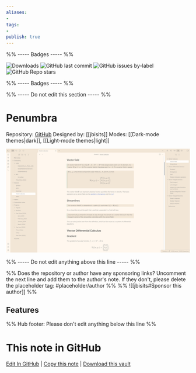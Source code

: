 ```yaml
---
aliases:
- 
tags: 
- 
publish: true
---
```


%% ----- Badges ----- %%

![Downloads](https://img.shields.io/badge/downloads-1177-573E7A?style=for-the-badge&logo=)
![GitHub last commit](https://img.shields.io/github/last-commit/jbisits/penumbra-obsidian-theme?color=573E7A&label=last%20update&logo=github&style=for-the-badge)
![GitHub issues by-label](https://img.shields.io/github/issues/jbisits/penumbra-obsidian-theme/help%20wanted?color=573E7A&logo=github&style=for-the-badge) 
![GitHub Repo stars](https://img.shields.io/github/stars/jbisits/penumbra-obsidian-theme?color=573E7A&logo=github&style=for-the-badge)

%% ----- Badges ----- %%

%% ----- Do not edit this section ----- %%

# Penumbra

Repository: [GitHub](https://github.com/jbisits/penumbra-obsidian-theme)
Designed by: [[jbisits]]
Modes: [[Dark-mode themes|dark]], [[Light-mode themes|light]]



![screenshot](https://github.com/jbisits/penumbra-obsidian-theme/raw/HEAD/screenshot_light.png)

%% ----- Do not edit anything above this line ----- %% 

%% Does the repository or author have any sponsoring links? Uncomment the next line and add them to the author's note. If they don't, please delete the placeholder tag: #placeholder/author %%
%% ![[jbisits#Sponsor this author]] %%


## Features



%% Hub footer: Please don't edit anything below this line %%

# This note in GitHub

<span class="git-footer">[Edit In GitHub](https://github.dev/obsidian-community/obsidian-hub/blob/main/02%20-%20Community%20Expansions/02.05%20All%20Community%20Expansions/Themes/Penumbra.md "git-hub-edit-note") | [Copy this note](https://raw.githubusercontent.com/obsidian-community/obsidian-hub/main/02%20-%20Community%20Expansions/02.05%20All%20Community%20Expansions/Themes/Penumbra.md "git-hub-copy-note") | [Download this vault](https://github.com/obsidian-community/obsidian-hub/archive/refs/heads/main.zip "git-hub-download-vault") </span>
